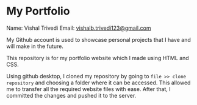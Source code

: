 # My Portfolio
Name: Vishal Trivedi
Email: vishalb.trivedi123@gmail.com

My Github account is used to showcase personal projects that I have and will make in the future.

This repository is for my portfolio website which I made using HTML and CSS.

Using github desktop, I cloned my repository by going to `file >> clone repository` and choosing a folder where it can be accessed. This allowed me to transfer all the required website files with ease. After that, I committed the changes and pushed it to the server.

